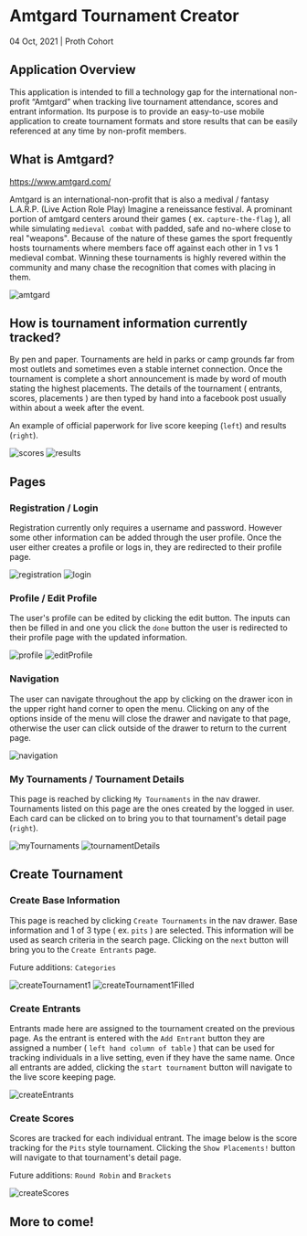 # Amtgard Tournament Creator

04 Oct, 2021 | Proth Cohort

## Application Overview

This application is intended to fill a technology gap for the international non-profit “Amtgard” when tracking live tournament attendance, scores and entrant information. Its purpose is to provide an easy-to-use mobile application to create tournament formats and store results that can be easily referenced at any time by non-profit members.

## What is Amtgard?

https://www.amtgard.com/

Amtgard is an international-non-profit that is also a medival / fantasy L.A.R.P. (Live Action Role Play) Imagine a reneissance festival. A prominant portion of amtgard centers around their games ( ex. `capture-the-flag` ), all while simulating `medieval combat` with padded, safe and no-where close to real "weapons". Because of the nature of these games the sport frequently hosts tournaments where members face off against each other in 1 vs 1 medieval combat. Winning these tournaments is highly revered within the community and many chase the recognition that comes with placing in them.

![amtgard](public/images/amtgard.png)

## How is tournament information currently tracked?

By pen and paper. Tournaments are held in parks or camp grounds far from most outlets and sometimes even a stable internet connection. Once the tournament is complete a short announcement is made by word of mouth stating the highest placements. The details of the tournament ( entrants, scores, placements ) are then typed by hand into a facebook post usually within about a week after the event.

An example of official paperwork for live score keeping (`left`) and results (`right`).

![scores](public/images/scores.png) ![results](public/images/results.png)

## Pages

### Registration / Login

Registration currently only requires a username and password. However some other information can be added through the user profile. Once the user either creates a profile or logs in, they are redirected to their profile page.

![registration](public/images/registration.png)  ![login](public/images/login.png)

### Profile / Edit Profile

The user's profile can be edited by clicking the edit button. The inputs can then be filled in and one you click the `done` button the user is redirected to their profile page with the updated information.

![profile](public/images/profile.png)  ![editProfile](public/images/edit-profile.png)

### Navigation

The user can navigate throughout the app by clicking on the drawer icon in the upper right hand corner to open the menu. Clicking on any of the options inside of the menu will close the drawer and navigate to that page, otherwise the user can click outside of the drawer to return to the current page.

![navigation](public/images/navigation2.png)

### My Tournaments / Tournament Details

This page is reached by clicking `My Tournaments` in the nav drawer.
Tournaments listed on this page are the ones created by the logged in user. Each card can be clicked on to bring you to that tournament's detail page (`right`).

![myTournaments](public/images/my-tournaments.png)  ![tournamentDetails](public/images/tournament-details.png)


## Create Tournament

### Create Base Information

This page is reached by clicking `Create Tournaments` in the nav drawer.
Base information and 1 of 3 type ( ex. `pits` ) are selected. This information will be used as search criteria in the search page. Clicking on the `next` button will bring you to the `Create Entrants` page.

Future additions: `Categories`

![createTournament1](public/images/create-tournament-1-blank.png) ![createTournament1Filled](public/images/create-tournament-1-filled.png)

### Create Entrants

Entrants made here are assigned to the tournament created on the previous page. As the entrant is entered with the `Add Entrant` button they are assigned a number ( `left hand column of table` ) that can be used for tracking individuals in a live setting, even if they have the same name. Once all entrants are added, clicking the `start tournament` button will navigate to the live score keeping page.

![createEntrants](public/images/create-tournament-2-entrants.png)

### Create Scores

Scores are tracked for each individual entrant. The image below is the score tracking for the `Pits` style tournament. Clicking the `Show Placements!` button will navigate to that tournament's detail page.

Future additions: `Round Robin` and `Brackets`

![createScores](public/images/create-tournament-3-scores.png)

## More to come!
